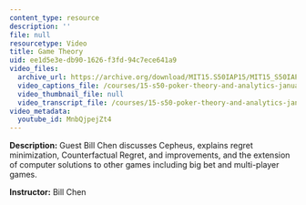 ```yaml
---
content_type: resource
description: ''
file: null
resourcetype: Video
title: Game Theory
uid: ee1d5e3e-db90-1626-f3fd-94c7ece641a9
video_files:
  archive_url: https://archive.org/download/MIT15.S50IAP15/MIT15_S50IAP15_lec07_300k.mp4
  video_captions_file: /courses/15-s50-poker-theory-and-analytics-january-iap-2015/af5e8be756f3534ab6ef1d2760162744_MnbQjpejZt4.vtt
  video_thumbnail_file: null
  video_transcript_file: /courses/15-s50-poker-theory-and-analytics-january-iap-2015/0000ab882d0c6d237da88f30afde5269_MnbQjpejZt4.pdf
video_metadata:
  youtube_id: MnbQjpejZt4
---
```


**Description:** Guest Bill Chen discusses Cepheus, explains regret minimization, Counterfactual Regret, and improvements, and the extension of computer solutions to other games including big bet and multi-player games.

**Instructor:** Bill Chen